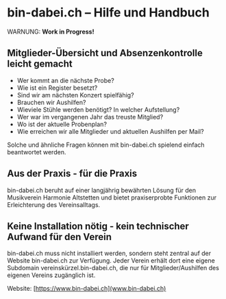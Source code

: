 # bin-dabei.ch – Hilfe und Handbuch

WARNUNG: **Work in Progress!**

## Mitglieder-Übersicht und Absenzenkontrolle leicht gemacht

- Wer kommt an die nächste Probe?
- Wie ist ein Register besetzt?
- Sind wir am nächsten Konzert spielfähig?
- Brauchen wir Aushilfen?
- Wieviele Stühle werden benötigt? In welcher Aufstellung?
- Wer war im vergangenen Jahr das treuste Mitglied?
- Wo ist der aktuelle Probenplan?
- Wie erreichen wir alle Mitglieder und aktuellen Aushilfen per Mail?

Solche und ähnliche Fragen können mit bin-dabei.ch spielend einfach beantwortet werden.

## Aus der Praxis - für die Praxis

bin-dabei.ch beruht auf einer langjährig bewährten Lösung für den Musikverein Harmonie Altstetten und bietet praxiserprobte Funktionen zur Erleichterung des Vereinsalltags.


## Keine Installation nötig - kein technischer Aufwand für den Verein

bin-dabei.ch muss nicht installiert werden, sondern steht zentral auf der Website bin-dabei.ch zur Verfügung.
Jeder Verein erhält dort eine eigene Subdomain vereinskürzel.bin-dabei.ch, die nur für Mitglieder/Aushilfen des eigenen Vereins zugänglich ist.

Website: [https://www.bin-dabei.ch](www.bin-dabei.ch)